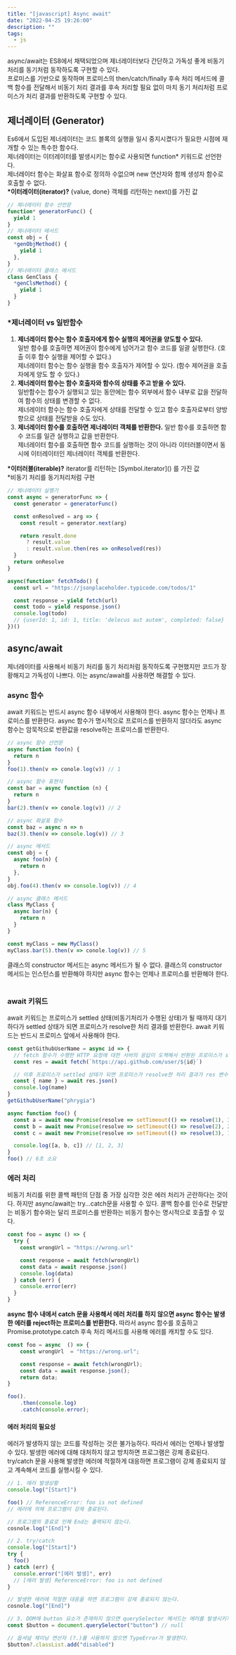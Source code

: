 ```yaml
---
title: "[javascript] Async await"
date: "2022-04-25 19:26:00"
description: ""
tags:
  - js
---
```


async/await는 ES8에서 채택되었으며 제너레이터보다 간단하고 가독성 좋게 비동기 처리를 동기처럼 동작하도록 구현할 수 있다. <br>
프로미스를 기반으로 동작하며 프로미스의 then/catch/finally 후속 처리 메서드에 콜백 함수를 전달해서 비동기 처리 결과를 후속 처리할 필요 없이 마치 동기 처리처럼 프로미스가 처리 결과를 반환하도록 구현할 수 있다.

## 제너레이터 (Generator)

Es6에서 도입된 제너레이터는 코드 블록의 실행을 일시 중지시켰다가 필요한 시점에 재개할 수 있는 특수한 함수다. <br>
제너레이터는 이터레이터를 발생시키는 함수로 사용되면 function\* 키워드로 선언한다. <br>
제너레이터 함수는 화살표 함수로 정의하 수없으며 new 연산자와 함께 생성자 함수로 호출할 수 없다. <br>
**\*이터레이터(iterator)?** {value, done} 객체를 리턴하는 next()를 가진 값 <br>

```js
// 제너레이터 함수 선언문
function* generatorFunc() {
  yield 1
}
// 제너레이터 메서드
const obj = {
  *genObjMethod() {
    yield 1
  },
}
// 제너레이터 클래스 메서드
class GenClass {
  *genClsMethod() {
    yield 1
  }
}
```

### \*제너레이터 vs 일반함수

1. **제너레이터 함수는 함수 호출자에게 함수 실행의 제어권을 양도할 수 있다.** <br>
   일반 함수를 호출하면 제어권이 함수에게 넘어가고 함수 코드를 일괄 실행한다. (호출 이후 함수 실행을 제어할 수 없다.)<br>
   제너레이터 함수는 함수 실행을 함수 호출자가 제어할 수 있다. (함수 제어권을 호출자에게 양도 할 수 있다.)
2. **제너레이터 함수는 함수 호출자와 함수의 상태를 주고 받을 수 있다.** <br>
   일반함수는 함수가 실행되고 있는 동안에는 함수 외부에서 함수 내부로 값을 전달하여 함수의 상태를 변경할 수 없다.<br>
   제너레이터 함수는 함수 호출자에게 상태를 전달할 수 있고 함수 호출자로부터 양방향으로 상태를 전달받을 수도 있다.
3. **제너레이터 함수를 호출하면 제너레이터 객체를 반환한다.**
   일반 함수를 호출하면 함수 코드를 일관 실행하고 값을 반환한다.<br>
   제너레이터 함수를 호출하면 함수 코드를 실행하는 것이 아니라 이터러블이면서 동시에 이터레이터인 제너레이터 객체를 반환한다.

**\*이터러블(iterable)?** iterator를 리턴하는 \[Symbol.iterator]() 를 가진 값 <br>\*비동기 처리를 동기처리처럼 구현

```js
// 제너레이터 실행기
const async = generatorFunc => {
  const generator = generatorFunc()

  const onResolved = arg => {
    const result = generator.next(arg)

    return result.done
      ? result.value
      : result.value.then(res => onResolved(res))
  }
  return onResolve
}

async(function* fetchTodo() {
  const url = "https://jsonplaceholder.typicode.com/todos/1"

  const response = yield fetch(url)
  const todo = yield response.json()
  console.log(todo)
  // {userId: 1, id: 1, title: 'delecus aut autem', completed: false}
})()
```

## async/await

제너레이터를 사용해서 비동기 처리를 동기 처리처럼 동작하도록 구현했지만 코드가 장황해지고 가독성이 나쁘다. 이는 async/await를 사용하면 해결할 수 있다.

### async 함수

await 키워드는 반드시 async 함수 내부에서 사용해야 한다. async 함수는 언제나 프로미스를 반환한다. async 함수가 명시적으로 프로미스를 반환하지 않더라도 async 함수는 암묵적으로 반환값을 resolve하는 프로미스를 반환한다.

```js
// async 함수 선언문
async function foo(n) {
  return n
}
foo(1).then(v => conole.log(v)) // 1

// async 함수 표현식
const bar = async function (n) {
  return n
}
bar(2).then(v => conole.log(v)) // 2

// async 화살표 함수
const baz = async n => n
baz(3).then(v => console.log(v)) // 3

// async 메서드
const obj = {
  async foo(n) {
    return n
  },
}
obj.foo(4).then(v => console.log(v)) // 4

// async 클래스 메서드
class MyClass {
  async bar(n) {
    return n
  }
}

const myClass = new MyClass()
myClass.bar(5).then(v => conole.log(v)) // 5
```

클래스의 constructor 메서드는 async 메서드가 될 수 없다. 클래스의 constructor 메서드는 인스턴스를 반환해야 하지만 async 함수는 언제나 프로미스를 반환해야 한다. <br><br>

### await 키워드

await 키워드는 프로미스가 settled 상태(비동기처리가 수행된 상태)가 될 때까지 대기하다가 settled 상태가 되면 프로미스가 resolve한 처리 결과를 반환한다. await 키워드는 반드시 프로미스 앞에서 사용해야 한다.

```js
const getGithubUserName = async id => {
  // fetch 함수가 수행한 HTTP 요청에 대한 서버의 응답이 도책해서 반환된 프로미스가 settled 상태가 될때까지 대기
  const res = await fetch(`https://api.github.com/user/${id}`)

  // 이후 프로미스가 settled 상태가 되면 프로미스가 resolve한 처리 결과가 res 변수에 할당된다.
  const { name } = await res.json()
  console.log(name)
}
getGithubUserName("phrygia")
```

```js
async function foo() {
  const a = await new Promise(resolve => setTimeout(() => resolve(1), 3000))
  const b = await new Promise(resolve => setTimeout(() => resolve(2), 2000))
  const c = await new Promise(resolve => setTimeout(() => resolve(3), 1000))

  console.log([a, b, c]) // [1, 2, 3]
}
foo() // 6초 소요
```

### 에러 처리

비동기 처리를 위한 콜백 패턴의 단점 중 가장 심각한 것은 에러 처리가 곤란하다는 것이다. 하지만 async/await는 try...catch문을 사용할 수 있다. 콜백 함수를 인수로 전달받는 비동기 함수와는 달리 프로미스를 반환하는 비동기 함수는 명시적으로 호출할 수 있다. <br>

```js
const foo = async () => {
  try {
    const wrongUrl = "https://wrong.url"

    const response = await fetch(wrongUrl)
    const data = await response.json()
    console.log(data)
  } catch (err) {
    console.error(err)
  }
}
```

**async 함수 내에서 catch 문을 사용해서 에러 처리를 하지 않으면 async 함수는 발생한 에러를 reject하는 프로미스를 반환한다.** 따라서 async 함수를 호출하고 Promise.prototype.catch 후속 처리 메서드를 사용해 에러를 캐치할 수도 있다.

```js
const foo = async  () => {
	const wrongUrl  = "https://wrong.url";

	const response = await fetch(wrongUrl);
	const data = await response.json();
	return data;
}

foo().
	.then(console.log)
	.catch(console.error);
```

#### 에러 처리의 필요성

에러가 발생하지 않는 코드를 작성하는 것은 불가능하다. 따라서 에러는 언제나 발생할 수 있다. 발생한 에러에 대해 대처하지 않고 방치하면 프로그램은 강제 종료된다. <br>
try/catch 문을 사용해 발생한 에러에 적절하게 대응하면 프로그램이 강제 종료되지 않고 계속해서 코드를 실행시킬 수 있다.

```js
// 1. 에러 발생상황
console.log("[Start]")

foo() // ReferenceError: foo is not defined
// 에러에 의해 프로그램이 강제 종료된다.

// 프로그램의 종료로 인해 End는 출력되지 않는다.
cosnole.log("[End]")

// 2. try/catch
console.log("[Start]")
try {
  foo()
} catch (err) {
  console.error("[에러 발생]", err)
  // [에러 발생] ReferenceError: foo is not defined
}

// 발생한 에러에 적절한 대응을 하면 프로그램이 강제 종료되지 않는다.
cosnole.log("[End]")

// 3. DOM에 button 요소가 존재하지 않으면 querySelector 메서드는 에러를 발생시키지 않고 null을 반환한다.
const $button = document.querySelector("button") // null

// 옵셔널 체이닝 연산자 (?.)를 사용하지 않으면 TypeError가 발생한다.
$button?.classList.add("disabled")
```
